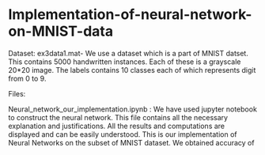 # Implementation-of-neural-network-on-MNIST-data

Dataset: ex3data1.mat- We use a dataset which is a part of MNIST datset. This contains 5000 handwritten instances. Each of these is a
grayscale 20*20 image. The labels contains 10 classes each of which represents digit from 0 to 9.

Files:

Neural_network_our_implementation.ipynb : We have used jupyter notebook to construct the neural network. This file contains all the
necessary explanation and justifications. All the results and computations are displayed and can be easily understood. This is our 
implementation of Neural Networks on the subset of MNIST dataset. We obtained accuracy of 
